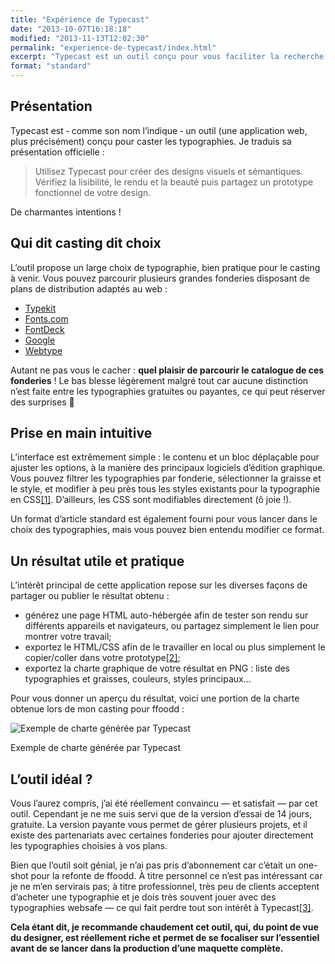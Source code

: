 ```yaml
---
title: "Expérience de Typecast"
date: "2013-10-07T16:18:18"
modified: "2013-11-13T12:02:30"
permalink: "experience-de-typecast/index.html"
excerpt: "Typecast est un outil conçu pour vous faciliter la recherche de typographies : échelle typographique, association, couleurs, et même CSS. Piochez dans le catalogue de grandes fonderies et designez ! [Lire la suite de «&nbsp;Expérience de Typecast&nbsp;» →](https://www.ffoodd.fr/experience-de-typecast/)"
format: "standard"
---
```

## Présentation

Typecast est ‐ comme son nom l’indique ‐ un outil (une application web, plus précisément) conçu pour caster les typographies. Je traduis sa présentation officielle :

> Utilisez Typecast pour créer des designs visuels et sémantiques.  
> Vérifiez la lisibilité, le rendu et la beauté puis partagez un prototype fonctionnel de votre design.

De charmantes intentions !

## Qui dit casting dit choix

L’outil propose un large choix de typographie, bien pratique pour le casting à venir. Vous pouvez parcourir plusieurs grandes fonderies disposant de plans de distribution adaptés au web :

* [Typekit](https://typekit.com/fonts "Typekit (nouvelle fenêtre)")
* [Fonts.com](http://www.fonts.com/ "Fonts.com (nouvelle fenêtre)")
* [FontDeck](http://fontdeck.com/ "FontDeck (nouvelle fenêtre)")
* [Google](http://www.google.com/fonts "Google Webfont (nouvelle fenêtre)")
* [Webtype](http://www.webtype.com/ "WebType (nouvelle fenêtre)")

Autant ne pas vous le cacher : **quel plaisir de parcourir le catalogue de ces fonderies** ! Le bas blesse légèrement malgré tout car aucune distinction n’est faite entre les typographies gratuites ou payantes, ce qui peut réserver des surprises 🙂

## Prise en main intuitive

L’interface est extrêmement simple : le contenu et un bloc déplaçable pour ajuster les options, à la manière des principaux logiciels d’édition graphique. Vous pouvez filtrer les typographies par fonderie, sélectionner la graisse et le style, et modifier à peu près tous les styles existants pour la typographie en CSS[\[1\]](https://www.ffoodd.fr/experience-de-typecast/#note-1 "Certaines fonderies proposent des typographies OpenType : Typecast vous permet d'utiliser les options telles que les ligatures, visibles par exemples sur la Bello-Pro à l'oeuvre sur ce site."). D’ailleurs, les CSS sont modifiables directement (ô joie !).

Un format d’article standard est également fourni pour vous lancer dans le choix des typographies, mais vous pouvez bien entendu modifier ce format.

## Un résultat utile et pratique

L’intérêt principal de cette application repose sur les diverses façons de partager ou publier le résultat obtenu :

* générez une page HTML auto-hébergée afin de tester son rendu sur différents appareils et navigateurs, ou partagez simplement le lien pour montrer votre travail;
* exportez le HTML/CSS afin de le travailler en local ou plus simplement le copier/coller dans votre prototype[\[2\]](https://www.ffoodd.fr/experience-de-typecast/#note-2 "Attention cependant : je trouve que le code généré n'est pas du meilleur effet. Question de goût ?");
* exportez la charte graphique de votre résultat en PNG : liste des typographies et graisses, couleurs, styles principaux…

Pour vous donner un aperçu du résultat, voici une portion de la charte obtenue lors de mon casting pour ffoodd :  

![Exemple de charte générée par Typecast](/images/2013/10/typecast.jpg)

Exemple de charte générée par Typecast

## L’outil idéal ?

Vous l’aurez compris, j’ai été réellement convaincu — et satisfait — par cet outil. Cependant je ne me suis servi que de la version d’essai de 14 jours, gratuite. La version payante vous permet de gérer plusieurs projets, et il existe des partenariats avec certaines fonderies pour ajouter directement les typographies choisies à vos plans.

Bien que l’outil soit génial, je n’ai pas pris d’abonnement car c’était un one-shot pour la refonte de ffoodd. À titre personnel ce n’est pas intéressant car je ne m’en servirais pas; à titre professionnel, très peu de clients acceptent d’acheter une typographie et je dois très souvent jouer avec des typographies websafe — ce qui fait perdre tout son intérêt à Typecast[\[3\]](https://www.ffoodd.fr/experience-de-typecast/#note-3 "Exception : les Google Webfonts, gratuites et accessibles dans Typecast. Si vous avez l'habitude de vous en servir, la licence Typecast peut vous intéresser.").

**Cela étant dit, je recommande chaudement cet outil, qui, du point de vue du designer, est réellement riche et permet de se focaliser sur l’essentiel avant de se lancer dans la production d’une maquette complète.**